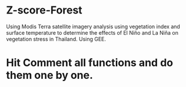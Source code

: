 # Z-score-Forest
Using Modis Terra satellite imagery analysis using vegetation index and surface temperature to determine the effects of El Niño and La Niña on vegetation stress in Thailand.
Using GEE.
# Hit Comment all functions and do them one by one.
